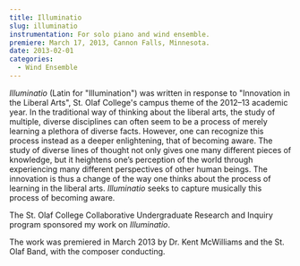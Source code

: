 ```yaml
---
title: Illuminatio
slug: illuminatio
instrumentation: For solo piano and wind ensemble.
premiere: March 17, 2013, Cannon Falls, Minnesota.
date: 2013-02-01
categories:
  - Wind Ensemble
---
```

_Illuminatio_ (Latin for "Illumination") was written in response to "Innovation in the Liberal Arts", 
St. Olaf College's campus theme of the 2012–13 academic year. In the traditional way of thinking about 
the liberal arts, the study of multiple, diverse disciplines can often seem to be a process of merely 
learning a plethora of diverse facts. However, one can recognize this process instead as a deeper 
enlightening, that of becoming aware. The study of diverse lines of thought not only gives one many
different pieces of knowledge, but it heightens one’s perception of the world through experiencing 
many different perspectives of other human beings. The innovation is thus a change of the way one 
thinks about the process of learning in the liberal arts. _Illuminatio_ seeks to capture musically 
this process of becoming aware.

The St. Olaf College Collaborative Undergraduate Research and Inquiry program sponsored my work on _Illuminatio_.

The work was premiered in March 2013 by Dr. Kent McWilliams and the St. Olaf Band, with the composer conducting.
